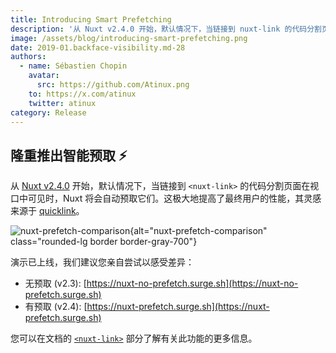 ```yaml
---
title: Introducing Smart Prefetching
description: '从 Nuxt v2.4.0 开始，默认情况下，当链接到 nuxt-link 的代码分割页面在视口中可见时，Nuxt 将会自动预取它们。'
image: /assets/blog/introducing-smart-prefetching.png
date: 2019-01.backface-visibility.md-28
authors:
  - name: Sébastien Chopin
    avatar:
      src: https://github.com/Atinux.png
    to: https://x.com/atinux
    twitter: atinux
category: Release
---
```


## 隆重推出智能预取 ⚡️

从 [Nuxt v2.4.0](https://github.com/nuxt/nuxt.js/releases/tag/v2.4.0) 开始，默认情况下，当链接到 `<nuxt-link>` 的代码分割页面在视口中可见时，Nuxt 将会自动预取它们。这极大地提高了最终用户的性能，其灵感来源于 [quicklink](https://github.com/GoogleChromeLabs/quicklink)。

![nuxt-prefetch-comparison](/assets/blog/nuxt-prefetch-comparison.gif){alt="nuxt-prefetch-comparison" class="rounded-lg border border-gray-700"}

演示已上线，我们建议您亲自尝试以感受差异：

- 无预取 (v2.3): [https://nuxt-no-prefetch.surge.sh](https://nuxt-no-prefetch.surge.sh)
- 有预取 (v2.4): [https://nuxt-prefetch.surge.sh](https://nuxt-prefetch.surge.sh)

您可以在文档的 [`<nuxt-link>`](https://v2.nuxt.com/docs/features/nuxt-components#the-nuxtlink-component) 部分了解有关此功能的更多信息。

